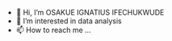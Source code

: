 - 👋 Hi, I’m OSAKUE IGNATIUS IFECHUKWUDE
- 👀 I’m interested in data analysis
- 📫 How to reach me ...

<!---
Osakueig/Osakueig is a ✨ special ✨ repository because its `README.md` (this file) appears on your GitHub profile.
You can click the Preview link to take a look at your changes.
--->

